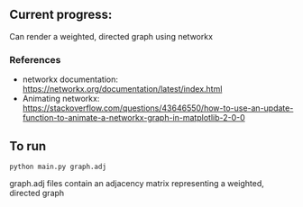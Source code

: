 ## Current progress:
Can render a weighted, directed graph using networkx

### References
- networkx documentation: https://networkx.org/documentation/latest/index.html
- Animating networkx: https://stackoverflow.com/questions/43646550/how-to-use-an-update-function-to-animate-a-networkx-graph-in-matplotlib-2-0-0

## To run
```
python main.py graph.adj
```
graph.adj files contain an adjacency matrix representing a weighted, directed graph

